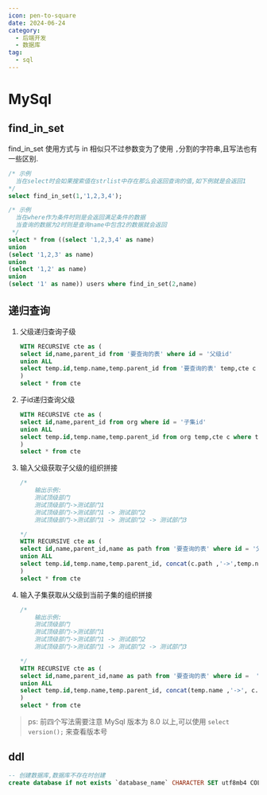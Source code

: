 ```yaml
---
icon: pen-to-square
date: 2024-06-24
category:
  - 后端开发
  - 数据库
tag:
  - sql
---
```

# MySql

## find_in_set

find_in_set 使用方式与 in 相似只不过参数变为了使用 `,`分割的字符串,且写法也有一些区别.

```sql
/* 示例
  当在select时会如果搜索值在strlist中存在那么会返回查询的值,如下例就是会返回1
*/
select find_in_set(1,'1,2,3,4');

/* 示例
  当在where作为条件时则是会返回满足条件的数据
  当查询的数据为2时则是查询name中包含2的数据就会返回
 */
select * from ((select '1,2,3,4' as name)
union
(select '1,2,3' as name)
union
(select '1,2' as name)
union
(select '1' as name)) users where find_in_set(2,name)

```

## 递归查询

1. 父级递归查询子级

    ```sql
    WITH RECURSIVE cte as (
    select id,name,parent_id from '要查询的表' where id = '父级id'
    union ALL
    select temp.id,temp.name,temp.parent_id from '要查询的表' temp,cte c where temp.parent_id = c.id
    )
    select * from cte
    ```

2. 子id递归查询父级

    ```sql
    WITH RECURSIVE cte as (
    select id,name,parent_id from org where id = '子集id'
    union ALL
    select temp.id,temp.name,temp.parent_id from org temp,cte c where temp.id = c.parent_id
    )
    select * from cte
    ```

3. 输入父级获取子父级的组织拼接

    ```sql
    /*
        输出示例:
        测试顶级部门
        测试顶级部门->测试部门1
        测试顶级部门->测试部门1 -> 测试部门2
        测试顶级部门->测试部门1 -> 测试部门2 -> 测试部门3

    */
    WITH RECURSIVE cte as (
    select id,name,parent_id,name as path from '要查询的表' where id = '父级id'
    union ALL
    select temp.id,temp.name,temp.parent_id, concat(c.path ,'->',temp.name )as path from '要查询的表' temp,cte c where temp.parent_id = c.id
    )
    select * from cte
    ```

4. 输入子集获取从父级到当前子集的组织拼接

    ```sql
    /*
        输出示例:
        测试顶级部门
        测试顶级部门->测试部门1
        测试顶级部门->测试部门1 -> 测试部门2
        测试顶级部门->测试部门1 -> 测试部门2 -> 测试部门3

    */
    WITH RECURSIVE cte as (
    select id,name,parent_id,name as path from '要查询的表' where id =  '子集ID'
    union ALL
    select temp.id,temp.name,temp.parent_id, concat(temp.name ,'->', c.path )as path from '要查询的表' temp,cte c where temp. id = c.parent_id 
    )
    select * from cte
    ```

> ps: 前四个写法需要注意 MySql 版本为 8.0 以上,可以使用 `select version();` 来查看版本号

## ddl

```sql
-- 创建数据库,数据库不存在时创建
create database if not exists `database_name` CHARACTER SET utf8mb4 COLLATE utf8mb4_unicode_ci;
```

